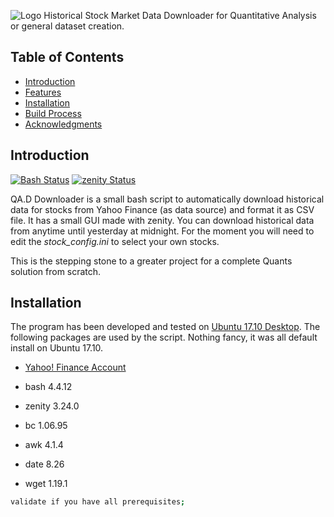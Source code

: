 ![Logo](qad_logo2.png)
Historical Stock Market Data Downloader for Quantitative Analysis or general dataset creation.

## Table of Contents

- [Introduction](#introduction)
- [Features](#features)
- [Installation](#installation)
- [Build Process](#build-process)
- [Acknowledgments](#acknowledgments)

## Introduction

[![Bash Status](https://img.shields.io/badge/bash-4.4.12-blue.svg)](https://img.shields.io/badge/bash-4.4.12-blue.svg)
[![zenity Status](https://img.shields.io/badge/zenity-3.24.0-pink.svg)](https://img.shields.io/badge/zenity-3.24.0-pink.svg)

QA.D Downloader is a small bash script to automatically download historical data for stocks from Yahoo Finance (as data source) and format it as CSV file. It has a small GUI made with zenity. You can download historical data from anytime until yesterday at midnight. For the moment you will need to edit the *stock_config.ini* to select your own stocks. 

This is the stepping stone to a greater project for a complete Quants solution from scratch.

## Installation
The program has been developed and tested on [Ubuntu 17.10 Desktop](https://www.ubuntu.com/download/desktop). The following packages are used by the script. Nothing fancy, it was all default install on Ubuntu 17.10.

* [Yahoo! Finance Account](https://login.yahoo.com/config/login?.intl=ca&.lang=en-CA&.src=finance&.done=https%3A%2F%2Fca.finance.yahoo.com%2F)

* bash 4.4.12
* zenity 3.24.0
* bc 1.06.95
* awk 4.1.4
* date 8.26
* wget 1.19.1

```bash
validate if you have all prerequisites;
```
